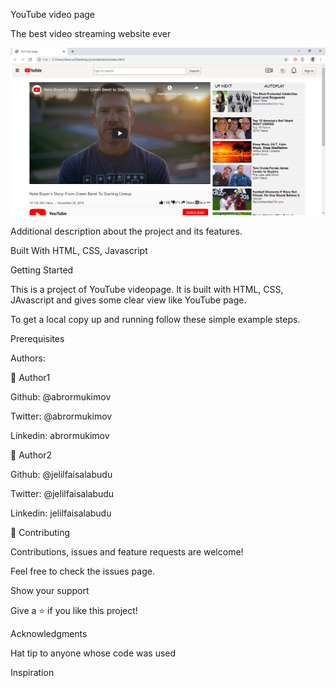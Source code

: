 YouTube video page

The best video streaming website ever

<img src="images/screenshot.png">

Additional description about the project and its features.

Built With
HTML, CSS, Javascript


Getting Started

This is a project of YouTube videopage. It is built with HTML, CSS, JAvascript and gives some clear view like YouTube page. 

To get a local copy up and running follow these simple example steps.

Prerequisites

Authors:

👤 Author1

Github: @abrormukimov

Twitter: @abrormukimov

Linkedin: abrormukimov

👤 Author2

Github: @jelilfaisalabudu

Twitter: @jelilfaisalabudu

Linkedin: jelilfaisalabudu

🤝 Contributing

Contributions, issues and feature requests are welcome!

Feel free to check the issues page.

Show your support

Give a ⭐️ if you like this project!

Acknowledgments

Hat tip to anyone whose code was used

Inspiration

